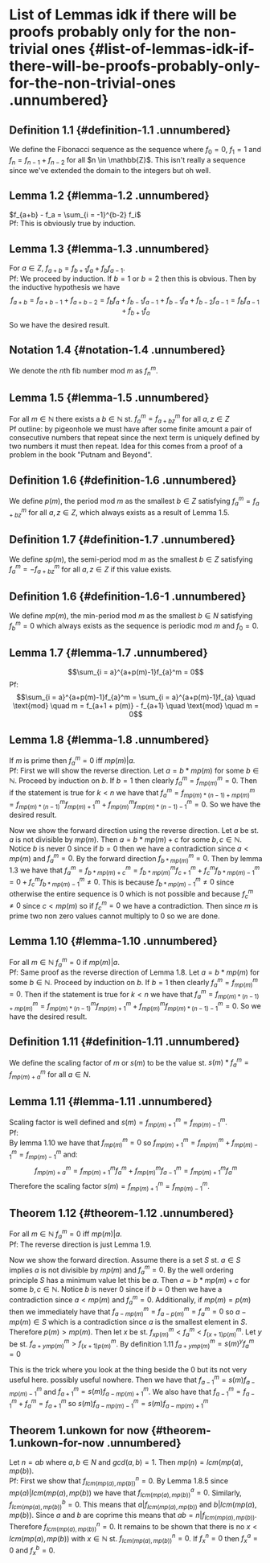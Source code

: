 List of Lemmas idk if there will be proofs probably only for the non-trivial ones {#list-of-lemmas-idk-if-there-will-be-proofs-probably-only-for-the-non-trivial-ones .unnumbered}
=================================================================================

Definition 1.1 {#definition-1.1 .unnumbered}
--------------

We define the Fibonacci sequence as the sequence where $f_0 = 0$,
$f_1 = 1$ and $f_n = f_{n-1} + f_{n-2}$ for all $n \in \mathbb{Z}\$. This
isn't really a sequence since we've extended the domain to the integers
but oh well.

Lemma 1.2 {#lemma-1.2 .unnumbered}
---------

$f_{a+b} - f_a = \sum_{i = -1}^{b-2} f_i$\
Pf: This is obviously true by induction.

Lemma 1.3 {#lemma-1.3 .unnumbered}
---------

For $a \in Z$, $f_{a+b} = f_{b+1}f_{a} + f_{b}f_{a-1}$.\
Pf: We proceed by induction. If $b=1$ or $b=2$ then this is obvious.
Then by the inductive hypothesis we have
$$f_{a+b} = f_{a+b-1} + f_{a+b-2} =  f_{b}f_{a} + f_{b-1}f_{a-1} +  f_{b-1}f_{a} + f_{b-2}f_{a-1} =  f_{b}f_{a-1} + f_{b+1}f_{a}$$
So we have the desired result.

Notation 1.4 {#notation-1.4 .unnumbered}
------------

We denote the $n$th fib number mod $m$ as $f_n^m$.

Lemma 1.5 {#lemma-1.5 .unnumbered}
---------

For all $m \in \mathbb{N}$ there exists a $b \in \mathbb{N}$ st.
$f^m_a = f^m_{a+bz}$ for all $a,z \in Z$\
Pf outline: by pigeonhole we must have after some finite amount a pair
of consecutive numbers that repeat since the next term is uniquely
defined by two numbers it must then repeat. Idea for this comes from a
proof of a problem in the book \"Putnam and Beyond\".

Definition 1.6 {#definition-1.6 .unnumbered}
--------------

We define $p(m)$, the period mod $m$ as the smallest $b \in Z$
satisfying $f^m_a = f^m_{a+bz}$ for all $a,z \in Z$, which always exists
as a result of Lemma 1.5.

Definition 1.7 {#definition-1.7 .unnumbered}
--------------

We define $sp(m)$, the semi-period mod $m$ as the smallest $b \in Z$
satisfying $f^m_a = -f^m_{a+bz}$ for all $a,z \in Z$ if this value
exists.

Definition 1.6 {#definition-1.6-1 .unnumbered}
--------------

We define $mp(m)$, the min-period mod $m$ as the smallest $b \in N$
satisfying $f^m_{b} = 0$ which always exists as the sequence is periodic
mod $m$ and $f_0 = 0$.

Lemma 1.7 {#lemma-1.7 .unnumbered}
---------

$$\sum_{i = a}^{a+p(m)-1}f_{a}^m = 0$$ Pf:
$$\sum_{i = a}^{a+p(m)-1}f_{a}^m = \sum_{i = a}^{a+p(m)-1}f_{a} \quad \text{mod} \quad m = f_{a+1 + p(m)} - f_{a+1} \quad \text{mod} \quad m = 0$$

Lemma 1.8 {#lemma-1.8 .unnumbered}
---------

If $m$ is prime then $f^m_a = 0$ iff $mp(m) | a$.\
Pf: First we will show the reverse direction. Let $a = b*mp(m)$ for some
$b \in \mathbb{N}$. Proceed by induction on $b$. If $b = 1$ then clearly
$f^m_a = f^m_{mp(m)} = 0$. Then if the statement is true for $k<n$ we
have that
$f^m_a = f^m_{mp(m)*(n-1) + mp(m)} = f^m_{mp(m)*(n-1)}f^m_{mp(m)+1} + f^m_{mp(m)}f^m_{mp(m)*(n-1)-1} = 0$.
So we have the desired result.

Now we show the forward direction using the reverse direction. Let $a$
be st. $a$ is not divisible by $mp(m)$. Then $a = b * mp(m) + c$ for
some $b,c \in \mathbb{N}$. Notice $b$ is never $0$ since if $b = 0$ then
we have a contradiction since $a < mp(m)$ and $f^m_a = 0$. By the
forward direction $f_{b*mp(m)}^m = 0$. Then by lemma 1.3 we have that
$f^m_a = f_{b*mp(m) + c}^m = f_{b*mp(m)}^mf_{c+1}^m + f_{c}^mf_{b*mp(m)-1}^m = 0 + f_{c}^mf_{b*mp(m)-1}^m \neq 0$.
This is because $f_{b*mp(m)-1}^m \neq 0$ since otherwise the entire
sequence is $0$ which is not possible and because $f_{c}^m \neq 0$ since
$c < mp(m)$ so if $f_{c}^m = 0$ we have a contradiction. Then since $m$
is prime two non zero values cannot multiply to $0$ so we are done.

Lemma 1.10 {#lemma-1.10 .unnumbered}
----------

For all $m \in \mathbb{N}$ $f^m_a = 0$ if $mp(m) | a$.\
Pf: Same proof as the reverse direction of Lemma 1.8. Let $a = b*mp(m)$
for some $b \in \mathbb{N}$. Proceed by induction on $b$. If $b = 1$
then clearly $f^m_a = f^m_{mp(m)} = 0$. Then if the statement is true
for $k<n$ we have that
$f^m_a = f^m_{mp(m)*(n-1) + mp(m)} = f^m_{mp(m)*(n-1)}f^m_{mp(m)+1} + f^m_{mp(m)}f^m_{mp(m)*(n-1)-1} = 0$.
So we have the desired result.

Definition 1.11 {#definition-1.11 .unnumbered}
---------------

We define the scaling factor of $m$ or $s(m)$ to be the value st.
$s(m)*f^m_{a} = f^m_{mp(m)+a}$ for all $a \in N$.

Lemma 1.11 {#lemma-1.11 .unnumbered}
----------

Scaling factor is well defined and
$s(m) = f^m_{mp(m)+1} = f^m_{mp(m)-1}$.\
Pf:\
By lemma $1.10$ we have that $f^m_{mp(m)} = 0$ so
$f^m_{mp(m)+1} = f^m_{mp(m)} + f^m_{mp(m)-1} = f^m_{mp(m)-1}$ and:
$$f^m_{mp(m)+a} = f^m_{mp(m)+1}f^m_{a} + f^m_{mp(m)}f^m_{a-1} = f^m_{mp(m)+1}f^m_{a}$$
Therefore the scaling factor $s(m) = f^m_{mp(m)+1} = f^m_{mp(m)-1}$.

Theorem 1.12 {#theorem-1.12 .unnumbered}
------------

For all $m \in \mathbb{N}$ $f^m_a = 0$ iff $mp(m) | a$.\
Pf: The reverse direction is just Lemma 1.9.

Now we show the forward direction. Assume there is a set $S$ st.
$a \in S$ implies $a$ is not divisible by $mp(m)$ and $f^m_{a} = 0$. By
the well ordering principle $S$ has a minimum value let this be $a$.
Then $a = b * mp(m) + c$ for some $b,c \in \mathbb{N}$. Notice $b$ is
never $0$ since if $b = 0$ then we have a contradiction since
$a < mp(m)$ and $f^m_a = 0$. Additionally, if $mp(m) = p(m)$ then we
immediately have that $f^m_{a-mp(m)} = f^m_{a-p(m)} = f^m_a = 0$ so
$a-mp(m) \in S$ which is a contradiction since $a$ is the smallest
element in $S$. Therefore $p(m) > mp(m)$. Then let $x$ be st.
$f^m_{xp(m)} < f^m_{a} < f^m_{(x+1)p(m)}$. Let $y$ be st.
$f^m_{a+ymp(m)} > f^m_{(x+1)p(m)}$. By definition 1.11
$f^m_{a+ymp(m)} = s(m)^yf^m_{a} = 0$

This is the trick where you look at the thing beside the 0 but its not
very useful here. possibly useful nowhere. Then we have that
$f^m_{a-1} = s(m)f^m_{a-mp(m)-1}$ and $f^m_{a+1} = s(m)f^m_{a-mp(m)+1}$.
We also have that $f^m_{a-1} = f^m_{a-1} + f^m_a = f^m_{a+1}$ so
$s(m)f^m_{a-mp(m)-1} = s(m)f^m_{a-mp(m)+1}$

Theorem 1.unkown for now {#theorem-1.unkown-for-now .unnumbered}
------------------------

Let $n = ab$ where $a,b \in N$ and $gcd(a,b) = 1$. Then
$mp(n) = lcm(mp(a), mp(b))$.\
Pf: First we show that $f^n_{lcm(mp(a), mp(b))} = 0$. By Lemma 1.8.5
since $mp(a) | lcm(mp(a), mp(b))$ we have that
$f^a_{lcm(mp(a), mp(b))} = 0$. Similarly, $f^b_{lcm(mp(a), mp(b))} = 0$.
This means that $a | f_{lcm(mp(a), mp(b))}$ and $b |lcm(mp(a), mp(b))$.
Since $a$ and $b$ are coprime this means that
$ab = n | f_{lcm(mp(a), mp(b))}$. Therefore
$f^n_{lcm(mp(a), mp(b))} = 0$. It remains to be shown that there is no
$x < lcm(mp(a), mp(b))$ with $x \in \mathbb{N}$ st.
$f^n_{lcm(mp(a), mp(b))} = 0$. If $f^n_{x} = 0$ then $f^a_{x} = 0$ and
$f^b_{x} = 0$.
